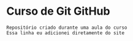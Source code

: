 # Curso de Git GitHub
    Repositório criado durante uma aula do curso
    Essa linha eu adicionei diretamente do site
